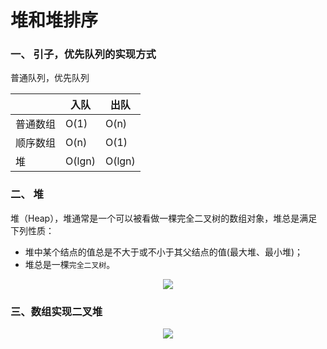 # 堆和堆排序

### 一、 引子，优先队列的实现方式

普通队列，优先队列

|        | 入队  | 出队  |
|  ----  | ---- | ----  |
| 普通数组  | O(1) | O(n) |
| 顺序数组  | O(n) | O(1) |
| 堆  | O(lgn) | O(lgn) |

### 二、 堆

堆（Heap），堆通常是一个可以被看做一棵完全二叉树的数组对象，堆总是满足下列性质：
* 堆中某个结点的值总是不大于或不小于其父结点的值(最大堆、最小堆)；
* 堆总是一棵```完全二叉树```。

<p align="center"><img src=https://linmingdao.github.io/blog/assets/tech/012003_00.jpeg></p>

### 三、数组实现二叉堆

<p align="center"><img src=https://linmingdao.github.io/blog/assets/tech/012003_01.jpeg></p>
